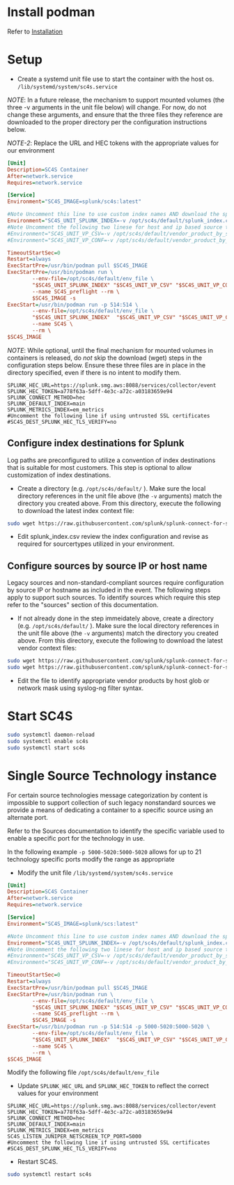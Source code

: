 
# Install podman

Refer to [Installation](https://podman.io/getting-started/installation)

# Setup

* Create a systemd unit file use to start the container with the host os. ``/lib/systemd/system/sc4s.service``

*NOTE*: In a future release, the mechanism to support mounted volumes (the three -v arguments in the unit file below) will change.  For now, do not change these arguments, and ensure that the three files they reference are downloaded to the proper directory per the configuration instructions below.

*NOTE-2*: Replace the URL and HEC tokens with the appropriate values for our environment

```ini
[Unit]
Description=SC4S Container
After=network.service
Requires=network.service

[Service]
Environment="SC4S_IMAGE=splunk/sc4s:latest"

#Note Uncomment this line to use custom index names AND download the splunk_index.csv file template per getting started
Environment="SC4S_UNIT_SPLUNK_INDEX=-v /opt/sc4s/default/splunk_index.csv:/opt/syslog-ng/etc/context-local/splunk_index.csv"
#Note Uncomment the following two linese for host and ip based source type mapping AND download the two file templates per getting started
#Environment="SC4S_UNIT_VP_CSV=-v /opt/sc4s/default/vendor_product_by_source.csv:/opt/syslog-ng/etc/context-local/vendor_product_by_source.csv"
#Environment="SC4S_UNIT_VP_CONF=-v /opt/sc4s/default/vendor_product_by_source.conf:/opt/syslog-ng/etc/context-local/vendor_product_by_source.conf"

TimeoutStartSec=0
Restart=always
ExecStartPre=/usr/bin/podman pull $SC4S_IMAGE
ExecStartPre=/usr/bin/podman run \
        --env-file=/opt/sc4s/default/env_file \
        "$SC4S_UNIT_SPLUNK_INDEX" "$SC4S_UNIT_VP_CSV" "$SC4S_UNIT_VP_CONF" \
        --name SC4S_preflight --rm \
        $SC4S_IMAGE -s
ExecStart=/usr/bin/podman run -p 514:514 \
        --env-file=/opt/sc4s/default/env_file \
        "$SC4S_UNIT_SPLUNK_INDEX"  "$SC4S_UNIT_VP_CSV" "$SC4S_UNIT_VP_CONF" \
        --name SC4S \
        --rm \
$SC4S_IMAGE

```

*NOTE*: While optional, until the final mechanism for mounted volumes in containers is released, do _not_ skip the download (wget) steps in
the configuration steps below.  Ensure these three files are in place in the directory specified, even if there is no intent to modify them.

```dotenv
SPLUNK_HEC_URL=https://splunk.smg.aws:8088/services/collector/event
SPLUNK_HEC_TOKEN=a778f63a-5dff-4e3c-a72c-a03183659e94
SPLUNK_CONNECT_METHOD=hec
SPLUNK_DEFAULT_INDEX=main
SPLUNK_METRICS_INDEX=em_metrics
#Uncomment the following line if using untrusted SSL certificates
#SC4S_DEST_SPLUNK_HEC_TLS_VERIFY=no
```

## Configure index destinations for Splunk

Log paths are preconfigured to utilize a convention of index destinations that is suitable for most customers. This step is optional to allow
customization of index destinations.

* Create a directory (e.g. ``/opt/sc4s/default/`` ).  Make sure the local directory references in the unit file above (the ``-v`` arguments)
match the directory you created above.  From this directory, execute the following to download the latest index context file:

```bash
sudo wget https://raw.githubusercontent.com/splunk/splunk-connect-for-syslog/master/package/etc/context-local/splunk_index.csv
```
* Edit splunk_index.csv review the index configuration and revise as required for sourcertypes utilized in your environment.

## Configure sources by source IP or host name

Legacy sources and non-standard-compliant sources require configuration by source IP or hostname as included in the event. The following steps
apply to support such sources. To identify sources which require this step refer to the "sources" section of this documentation.

* If not already done in the step immeidately above, create a directory (e.g. ``/opt/sc4s/default/`` ).  Make sure the local directory
references in the unit file above (the ``-v`` arguments) match the directory you created above.  From this directory, execute the following to
download the latest vendor context files:

```bash
sudo wget https://raw.githubusercontent.com/splunk/splunk-connect-for-syslog/master/package/etc/context-local/vendor_product_by_source.conf
sudo wget https://raw.githubusercontent.com/splunk/splunk-connect-for-syslog/master/package/etc/context-local/vendor_product_by_source.csv
```
* Edit the file to identify appropriate vendor products by host glob or network mask using syslog-ng filter syntax.

# Start SC4S

```bash
sudo systemctl daemon-reload
sudo systemctl enable sc4s
sudo systemctl start sc4s
```

# Single Source Technology instance

For certain source technologies message categorization by content is impossible to support collection
of such legacy nonstandard sources we provide a means of dedicating a container to a specific source using
an alternate port.

Refer to the Sources documentation to identify the specific variable used to enable a specific port for the technology in use.

In the following example ``-p 5000-5020:5000-5020`` allows for up to 21 technology specific ports modify the range as appropriate

* Modify the unit file ``/lib/systemd/system/sc4s.service``
```ini
[Unit]
Description=SC4S Container
After=network.service
Requires=network.service

[Service]
Environment="SC4S_IMAGE=splunk/scs:latest"

#Note Uncomment this line to use custom index names AND download the splunk_index.csv file template per getting started
Environment="SC4S_UNIT_SPLUNK_INDEX=-v /opt/sc4s/default/splunk_index.csv:/opt/syslog-ng/etc/context-local/splunk_index.csv"
#Note Uncomment the following two linese for host and ip based source type mapping AND download the two file templates per getting started
#Environment="SC4S_UNIT_VP_CSV=-v /opt/sc4s/default/vendor_product_by_source.csv:/opt/syslog-ng/etc/context-local/vendor_product_by_source.csv"
#Environment="SC4S_UNIT_VP_CONF=-v /opt/sc4s/default/vendor_product_by_source.conf:/opt/syslog-ng/etc/context-local/vendor_product_by_source.conf"

TimeoutStartSec=0
Restart=always
ExecStartPre=/usr/bin/podman pull $SC4S_IMAGE
ExecStartPre=/usr/bin/podman run \
        --env-file=/opt/sc4s/default/env_file \
        "$SC4S_UNIT_SPLUNK_INDEX" "$SC4S_UNIT_VP_CSV" "$SC4S_UNIT_VP_CONF" \
        --name SC4S_preflight --rm \
        $SC4S_IMAGE -s
ExecStart=/usr/bin/podman run -p 514:514 -p 5000-5020:5000-5020 \
        --env-file=/opt/sc4s/default/env_file \
        "$SC4S_UNIT_SPLUNK_INDEX"  "$SC4S_UNIT_VP_CSV" "$SC4S_UNIT_VP_CONF" \
        --name SC4S \
        --rm \
$SC4S_IMAGE

```

Modify the following file ``/opt/sc4s/default/env_file``

* Update ``SPLUNK_HEC_URL`` and ``SPLUNK_HEC_TOKEN`` to reflect the correct values for your environment

```dotenv
SPLUNK_HEC_URL=https://splunk.smg.aws:8088/services/collector/event
SPLUNK_HEC_TOKEN=a778f63a-5dff-4e3c-a72c-a03183659e94
SPLUNK_CONNECT_METHOD=hec
SPLUNK_DEFAULT_INDEX=main
SPLUNK_METRICS_INDEX=em_metrics
SC4S_LISTEN_JUNIPER_NETSCREEN_TCP_PORT=5000
#Uncomment the following line if using untrusted SSL certificates
#SC4S_DEST_SPLUNK_HEC_TLS_VERIFY=no
```

* Restart SC4S.

```bash
sudo systemctl restart sc4s
```

